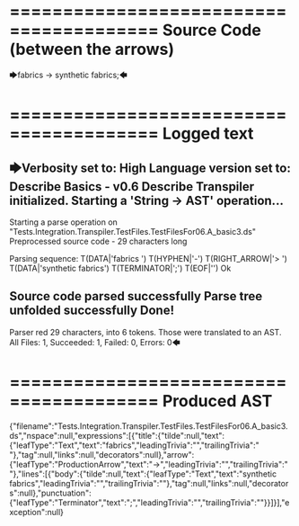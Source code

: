 ========================================
Source Code (between the arrows)
========================================

🡆fabrics -> synthetic fabrics;🡄

========================================
Logged text
========================================

🡆Verbosity set to: High
Language version set to: Describe Basics - v0.6
Describe Transpiler initialized.
Starting a 'String -> AST' operation...
------------------------
Starting a parse operation on "Tests.Integration.Transpiler.TestFiles.TestFilesFor06.A_basic3.ds"
Preprocessed source code - 29 characters long

Parsing sequence: T(DATA|'fabrics ') T(HYPHEN|'-') T(RIGHT_ARROW|'> ') T(DATA|'synthetic fabrics') T(TERMINATOR|';') T(EOF|'<EOF>') Ok

Source code parsed successfully
Parse tree unfolded successfully
Done!
------------------------
Parser red 29 characters, into 6 tokens.
Those were translated to an AST.
All Files: 1, Succeeded: 1, Failed: 0, Errors: 0🡄

========================================
Produced AST
========================================

{"filename":"Tests.Integration.Transpiler.TestFiles.TestFilesFor06.A_basic3.ds","nspace":null,"expressions":[{"title":{"tilde":null,"text":{"leafType":"Text","text":"fabrics","leadingTrivia":"","trailingTrivia":" "},"tag":null,"links":null,"decorators":null},"arrow":{"leafType":"ProductionArrow","text":"->","leadingTrivia":"","trailingTrivia":" "},"lines":[{"body":{"tilde":null,"text":{"leafType":"Text","text":"synthetic fabrics","leadingTrivia":"","trailingTrivia":""},"tag":null,"links":null,"decorators":null},"punctuation":{"leafType":"Terminator","text":";","leadingTrivia":"","trailingTrivia":""}}]}],"exception":null}